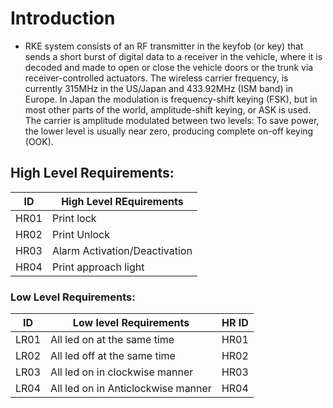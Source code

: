 # Introduction
  * RKE system consists of an RF transmitter in the keyfob (or key) that sends a short burst of digital data to a receiver in the vehicle, where it is decoded and made to open or close the vehicle doors or the trunk via receiver-controlled actuators. The wireless carrier frequency, is currently 315MHz in the US/Japan and 433.92MHz (ISM band) in Europe. In Japan the modulation is frequency-shift keying (FSK), but in most other parts of the world, amplitude-shift keying, or ASK is used. The carrier is amplitude modulated between two levels: To save power, the lower level is usually near zero, producing complete on-off keying (OOK).
  ## High Level Requirements:
   | ID |   High Level REquirements   |
   |----|-----------------------------|
   |HR01|   	  Print lock             |
   |HR02|   	   Print Unlock          |
   |HR03|Alarm Activation/Deactivation|  
   |HR04|   	Print approach light     | 
   ### Low Level Requirements:
  | ID |      Low level Requirements      | HR ID|
  |----|----------------------------------|------|
  |LR01|All led on at the same time       | HR01 |
  |LR02|All led off at the same time      | HR02 |
  |LR03|All led on in clockwise manner    | HR03 |
  |LR04|All led on in Anticlockwise manner| HR04 |